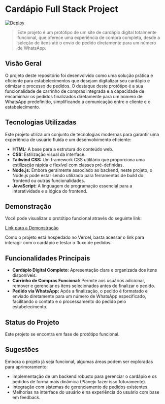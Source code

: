 # Cardápio Full Stack Project

[![Deploy](https://vercel.com/button)](https://cardapio-full-stack-project.vercel.app)

> Este projeto é um protótipo de um site de cardápio digital totalmente funcional, que oferece uma experiência de compra completa, desde a seleção de itens até o envio do pedido diretamente para um número de WhatsApp.

## Visão Geral

O projeto deste repositório foi desenvolvido como uma solução prática e eficiente para estabelecimentos que desejam digitalizar seu cardápio e otimizar o processo de pedidos. O destaque deste protótipo é a sua funcionalidade de carrinho de compras integrada e a capacidade de encaminhar os pedidos finalizados diretamente para um número de WhatsApp predefinido, simplificando a comunicação entre o cliente e o estabelecimento.

## Tecnologias Utilizadas

Este projeto utiliza um conjunto de tecnologias modernas para garantir uma experiência de usuário fluida e um desenvolvimento eficiente:

* **HTML:** A base para a estrutura do conteúdo web.
* **CSS:** Estilização visual da interface.
* **Tailwind CSS:** Um framework CSS utilitário que proporciona uma estilização rápida e flexível com classes pré-definidas.
* **Node.js:** Embora geralmente associado ao backend, neste projeto, o Node.js pode estar sendo utilizado para ferramentas de build do frontend ou outras funcionalidades.
* **JavaScript:** A linguagem de programação essencial para a interatividade e a lógica do frontend.

## Demonstração

Você pode visualizar o protótipo funcional através do seguinte link:

[Link para a Demonstração](https://cardapio-full-stack-project.vercel.app)

Como o projeto está hospedado no Vercel, basta acessar o link para interagir com o cardápio e testar o fluxo de pedidos.

## Funcionalidades Principais

* **Cardápio Digital Completo:** Apresentação clara e organizada dos itens disponíveis.
* **Carrinho de Compras Funcional:** Permite aos usuários adicionar, remover e gerenciar os itens selecionados antes de finalizar o pedido.
* **Pedido via WhatsApp:** Após a finalização, o pedido é formatado e enviado diretamente para um número de WhatsApp especificado, facilitando o contato e o processamento do pedido pelo estabelecimento.

## Status do Projeto

Este projeto se encontra em fase de protótipo funcional.

## Sugestões

Embora o projeto já seja funcional, algumas áreas podem ser exploradas para aprimoramento:

* Implementação de um backend robusto para gerenciar o cardápio e os pedidos de forma mais dinâmica (Planejo fazer isso futuramente).
* Integração com sistemas de gerenciamento de pedidos existentes.
* Melhorias na interface do usuário e na experiência do usuário com base em feedback.
